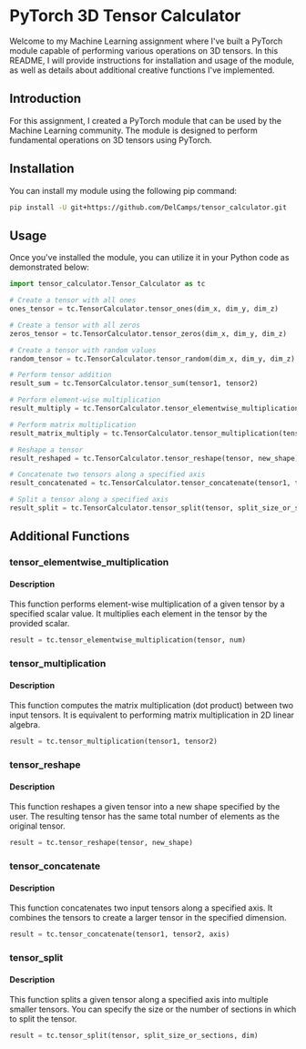 # PyTorch 3D Tensor Calculator

Welcome to my Machine Learning assignment where I've built a PyTorch module capable of performing various operations on 3D tensors. In this README, I will provide instructions for installation and usage of the module, as well as details about additional creative functions I've implemented.

## Introduction
For this assignment, I created a PyTorch module that can be used by the Machine Learning community. The module is designed to perform fundamental operations on 3D tensors using PyTorch.

## Installation
You can install my module using the following pip command:
```bash
pip install -U git+https://github.com/DelCamps/tensor_calculator.git

```
## Usage
Once you've installed the module, you can utilize it in your Python code as demonstrated below:

```python
import tensor_calculator.Tensor_Calculator as tc

# Create a tensor with all ones
ones_tensor = tc.TensorCalculator.tensor_ones(dim_x, dim_y, dim_z)

# Create a tensor with all zeros
zeros_tensor = tc.TensorCalculator.tensor_zeros(dim_x, dim_y, dim_z)

# Create a tensor with random values
random_tensor = tc.TensorCalculator.tensor_random(dim_x, dim_y, dim_z)

# Perform tensor addition
result_sum = tc.TensorCalculator.tensor_sum(tensor1, tensor2)

# Perform element-wise multiplication
result_multiply = tc.TensorCalculator.tensor_elementwise_multiplication(tensor, num)

# Perform matrix multiplication
result_matrix_multiply = tc.TensorCalculator.tensor_multiplication(tensor1, tensor2)

# Reshape a tensor
result_reshaped = tc.TensorCalculator.tensor_reshape(tensor, new_shape)

# Concatenate two tensors along a specified axis
result_concatenated = tc.TensorCalculator.tensor_concatenate(tensor1, tensor2, axis)

# Split a tensor along a specified axis
result_split = tc.TensorCalculator.tensor_split(tensor, split_size_or_sections, dim)
```
## Additional Functions

### tensor_elementwise_multiplication
#### Description
This function performs element-wise multiplication of a given tensor by a specified scalar value. It multiplies each element in the tensor by the provided scalar.

```python
result = tc.tensor_elementwise_multiplication(tensor, num)
```
### tensor_multiplication

#### Description
This function computes the matrix multiplication (dot product) between two input tensors. It is equivalent to performing matrix multiplication in 2D linear algebra.

```python
result = tc.tensor_multiplication(tensor1, tensor2)
```
### tensor_reshape
#### Description
This function reshapes a given tensor into a new shape specified by the user. The resulting tensor has the same total number of elements as the original tensor.


```python
result = tc.tensor_reshape(tensor, new_shape)
```
### tensor_concatenate
#### Description
This function concatenates two input tensors along a specified axis. It combines the tensors to create a larger tensor in the specified dimension.


```python
result = tc.tensor_concatenate(tensor1, tensor2, axis)
```
### tensor_split

#### Description
This function splits a given tensor along a specified axis into multiple smaller tensors. You can specify the size or the number of sections in which to split the tensor.


```python
result = tc.tensor_split(tensor, split_size_or_sections, dim)
```
